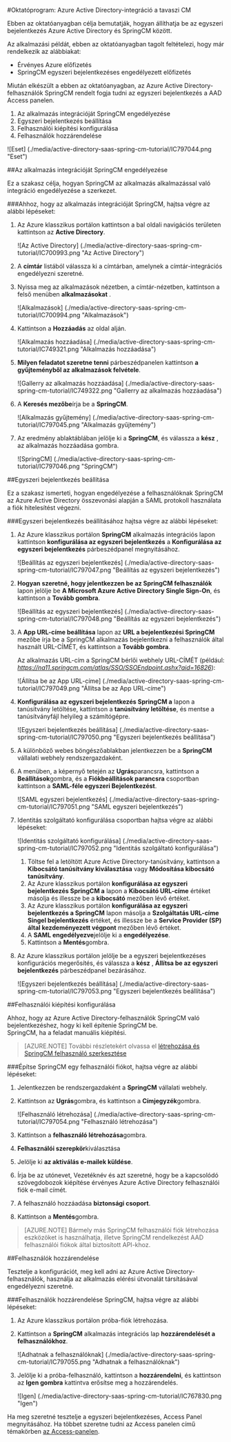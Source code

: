 <properties 
    pageTitle="Oktatóprogram: Azure Active Directory-integráció a tavaszi CM |} Microsoft Azure" 
    description="Megtudhatja, hogy miként tavaszi CM használata az Azure Active Directory ahhoz, hogy az egyszeri bejelentkezés, automatikus kiépítési és az egyéb!" 
    services="active-directory" 
    authors="jeevansd"  
    documentationCenter="na" 
    manager="femila"/>
<tags 
    ms.service="active-directory" 
    ms.devlang="na" 
    ms.topic="article" 
    ms.tgt_pltfrm="na" 
    ms.workload="identity" 
    ms.date="09/19/2016" 
    ms.author="jeedes" />

#<a name="tutorial-azure-active-directory-integration-with-spring-cm"></a>Oktatóprogram: Azure Active Directory-integráció a tavaszi CM
  
Ebben az oktatóanyagban célja bemutatják, hogyan állíthatja be az egyszeri bejelentkezés Azure Active Directory és SpringCM között.
  
Az alkalmazási példát, ebben az oktatóanyagban tagolt feltételezi, hogy már rendelkezik az alábbiakat:

-   Érvényes Azure előfizetés
-   SpringCM egyszeri bejelentkezéses engedélyezett előfizetés
  
Miután elkészült a ebben az oktatóanyagban, az Azure Active Directory-felhasználók SpringCM rendelt fogja tudni az egyszeri bejelentkezés a AAD Access panelen.

1.  Az alkalmazás integrációját SpringCM engedélyezése
2.  Egyszeri bejelentkezés beállítása
3.  Felhasználói kiépítési konfigurálása
4.  Felhasználók hozzárendelése

![Eset] (./media/active-directory-saas-spring-cm-tutorial/IC797044.png "Eset")

##<a name="enabling-the-application-integration-for-springcm"></a>Az alkalmazás integrációját SpringCM engedélyezése
  
Ez a szakasz célja, hogyan SpringCM az alkalmazás alkalmazással való integráció engedélyezése a szerkezet.

###<a name="to-enable-the-application-integration-for-springcm-perform-the-following-steps"></a>Ahhoz, hogy az alkalmazás integrációját SpringCM, hajtsa végre az alábbi lépéseket:

1.  Az Azure klasszikus portálon kattintson a bal oldali navigációs területen kattintson az **Active Directory**.

    ![Az Active Directory] (./media/active-directory-saas-spring-cm-tutorial/IC700993.png "Az Active Directory")

2.  A **címtár** listából válassza ki a címtárban, amelynek a címtár-integrációs engedélyezni szeretné.

3.  Nyissa meg az alkalmazások nézetben, a címtár-nézetben, kattintson a felső menüben **alkalmazásokat** .

    ![Alkalmazások] (./media/active-directory-saas-spring-cm-tutorial/IC700994.png "Alkalmazások")

4.  Kattintson a **Hozzáadás** az oldal alján.

    ![Alkalmazás hozzáadása] (./media/active-directory-saas-spring-cm-tutorial/IC749321.png "Alkalmazás hozzáadása")

5.  **Milyen feladatot szeretne tenni** párbeszédpanelen kattintson **a gyűjteményből az alkalmazások felvétele**.

    ![Gallerry az alkalmazás hozzáadása] (./media/active-directory-saas-spring-cm-tutorial/IC749322.png "Gallerry az alkalmazás hozzáadása")

6.  A **Keresés mezőbe**írja be a **SpringCM**.

    ![Alkalmazás gyűjtemény] (./media/active-directory-saas-spring-cm-tutorial/IC797045.png "Alkalmazás gyűjtemény")

7.  Az eredmény ablaktáblában jelölje ki a **SpringCM**, és válassza a **kész** , az alkalmazás hozzáadása gombra.

    ![SpringCM] (./media/active-directory-saas-spring-cm-tutorial/IC797046.png "SpringCM")

##<a name="configuring-single-sign-on"></a>Egyszeri bejelentkezés beállítása
  
Ez a szakasz ismerteti, hogyan engedélyezése a felhasználóknak SpringCM az Azure Active Directory összevonási alapján a SAML protokoll használata a fiók hitelesítést végezni.

###<a name="to-configure-single-sign-on-perform-the-following-steps"></a>Egyszeri bejelentkezés beállításához hajtsa végre az alábbi lépéseket:

1.  Az Azure klasszikus portálon **SpringCM** alkalmazás integrációs lapon kattintson **konfigurálása az egyszeri bejelentkezés** a **Konfigurálása az egyszeri bejelentkezés** párbeszédpanel megnyitásához.

    ![Beállítás az egyszeri bejelentkezés] (./media/active-directory-saas-spring-cm-tutorial/IC797047.png "Beállítás az egyszeri bejelentkezés")

2.  **Hogyan szeretné, hogy jelentkezzen be az SpringCM felhasználók** lapon jelölje be **A Microsoft Azure Active Directory Single Sign-On**, és kattintson a **Tovább gombra**.

    ![Beállítás az egyszeri bejelentkezés] (./media/active-directory-saas-spring-cm-tutorial/IC797048.png "Beállítás az egyszeri bejelentkezés")

3.  A **App URL-címe beállítása** lapon az **URL a bejelentkezési SpringCM** mezőbe írja be a SpringCM alkalmazás bejelentkezni a felhasználók által használt URL-CÍMÉT, és kattintson a **Tovább gombra**. 

    Az alkalmazás URL-cím a SpringCM bérlői webhely URL-CÍMÉT (például: *https://na11.springcm.com/atlas/SSO/SSOEndpoint.ashx?aid=16826*):

    ![Állítsa be az App URL-címe] (./media/active-directory-saas-spring-cm-tutorial/IC797049.png "Állítsa be az App URL-címe")

4.  **Konfigurálása az egyszeri bejelentkezés SpringCM a** lapon a tanúsítvány letöltése, kattintson a **tanúsítvány letöltése**, és mentse a tanúsítványfájl helyileg a számítógépre.

    ![Egyszeri bejelentkezés beállítása] (./media/active-directory-saas-spring-cm-tutorial/IC797050.png "Egyszeri bejelentkezés beállítása")

5.  A különböző webes böngészőablakban jelentkezzen be a **SpringCM** vállalati webhely rendszergazdaként.

6.  A menüben, a képernyő tetején az **Ugrás**parancsra, kattintson a **Beállítások**gombra, és a **Fiókbeállítások parancsra** csoportban kattintson a **SAML-féle egyszeri Bejelentkezést**.

    ![SAML egyszeri bejelentkezés] (./media/active-directory-saas-spring-cm-tutorial/IC797051.png "SAML egyszeri bejelentkezés")

7.  Identitás szolgáltató konfigurálása csoportban hajtsa végre az alábbi lépéseket:

    ![Identitás szolgáltató konfigurálása] (./media/active-directory-saas-spring-cm-tutorial/IC797052.png "Identitás szolgáltató konfigurálása")

    1.  Töltse fel a letöltött Azure Active Directory-tanúsítvány, kattintson a **Kibocsátó tanúsítvány kiválasztása** vagy **Módosítása kibocsátó tanúsítvány**.
    2.  Az Azure klasszikus portálon **konfigurálása az egyszeri bejelentkezés SpringCM a** lapon a **Kibocsátó URL-címe** értéket másolja és illessze be a **kibocsátó** mezőben lévő értéket.
    3.  Az Azure klasszikus portálon **konfigurálása az egyszeri bejelentkezés a SpringCM** lapon másolja a **Szolgáltatás URL-címe Singel bejelentkezés** értéket, és illessze be a **Service Provider (SP) által kezdeményezett végpont** mezőben lévő értéket.
    4.  A **SAML engedélyezve**jelölje ki a **engedélyezése**.
    5.  Kattintson a **Mentés**gombra.

8.  Az Azure klasszikus portálon jelölje be a egyszeri bejelentkezéses konfigurációs megerősítés, és válassza a **kész** , **Állítsa be az egyszeri bejelentkezés** párbeszédpanel bezárásához.

    ![Egyszeri bejelentkezés beállítása] (./media/active-directory-saas-spring-cm-tutorial/IC797053.png "Egyszeri bejelentkezés beállítása")

##<a name="configuring-user-provisioning"></a>Felhasználói kiépítési konfigurálása
  
Ahhoz, hogy az Azure Active Directory-felhasználók SpringCM való bejelentkezéshez, hogy ki kell építenie SpringCM be.  
SpringCM, ha a feladat manuális kiépítési.

>[AZURE.NOTE] További részletekért olvassa el [létrehozása és SpringCM felhasználó szerkesztése](http://knowledge.springcm.com/create-and-edit-a-springcm-user)

###<a name="to-provision-a-user-account-to-springcm-perform-the-following-steps"></a>Építse SpringCM egy felhasználói fiókot, hajtsa végre az alábbi lépéseket:

1.  Jelentkezzen be rendszergazdaként a **SpringCM** vállalati webhely.

2.  Kattintson az **Ugrás**gombra, és kattintson a **Címjegyzék**gombra.

    ![Felhasználó létrehozása] (./media/active-directory-saas-spring-cm-tutorial/IC797054.png "Felhasználó létrehozása")

3.  Kattintson a **felhasználó létrehozása**gombra.

4.  **Felhasználói szerepkör**kiválasztása

5.  Jelölje ki **az aktiválás e-mailek küldése**.

6.  Írja be az utónevet, Vezetéknév és azt szeretné, hogy be a kapcsolódó szövegdobozok kiépítése érvényes Azure Active Directory felhasználói fiók e-mail címét.

7.  A felhasználó hozzáadása **biztonsági csoport**.

8.  Kattintson a **Mentés**gombra.

>[AZURE.NOTE] Bármely más SpringCM felhasználói fiók létrehozása eszközöket is használhatja, illetve SpringCM rendelkezést AAD felhasználói fiókok által biztosított API-khoz.

##<a name="assigning-users"></a>Felhasználók hozzárendelése
  
Tesztelje a konfigurációt, meg kell adni az Azure Active Directory-felhasználók, használja az alkalmazás elérési útvonalát társításával engedélyezni szeretné.

###<a name="to-assign-users-to-springcm-perform-the-following-steps"></a>Felhasználók hozzárendelése SpringCM, hajtsa végre az alábbi lépéseket:

1.  Az Azure klasszikus portálon próba-fiók létrehozása.

2.  Kattintson a **SpringCM** alkalmazás integrációs lap **hozzárendelését a felhasználókhoz**.

    ![Adhatnak a felhasználóknak] (./media/active-directory-saas-spring-cm-tutorial/IC797055.png "Adhatnak a felhasználóknak")

3.  Jelölje ki a próba-felhasználó, kattintson a **hozzárendelni**, és kattintson az **Igen gombra** kattintva erősítse meg a hozzárendelés.

    ![Igen] (./media/active-directory-saas-spring-cm-tutorial/IC767830.png "Igen")
  
Ha meg szeretné tesztelje a egyszeri bejelentkezéses, Access Panel megnyitásához. Ha többet szeretne tudni az Access panelen című témakörben [az Access-panelen](active-directory-saas-access-panel-introduction.md).




